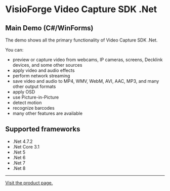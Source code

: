 ﻿# VisioForge Video Capture SDK .Net

## Main Demo (C#/WinForms)

The demo shows all the primary functionality of Video Capture SDK .Net.

You can:

* preview or capture video from webcams, IP cameras, screens, Decklink devices, and some other sources
* apply video and audio effects
* perform network streaming
* save video and audio to MP4, WMV, WebM, AVI, AAC, MP3, and many other output formats
* apply OSD
* use Picture-in-Picture
* detect motion
* recognize barcodes
* many other features are available

## Supported frameworks

* .Net 4.7.2
* .Net Core 3.1
* .Net 5
* .Net 6
* .Net 7
* .Net 8

---

[Visit the product page.](https://www.visioforge.com/video-capture-sdk-net)
